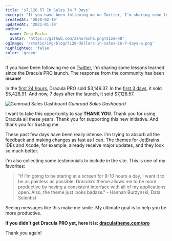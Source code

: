 ```yaml
---
title: '$7,128.57 In Sales In 7 Days'
excerpt: "If you have been following me on Twitter, I'm sharing some lessons learned since the Dracula PRO launch. The response from the community has been insane!"
createdAt: '2020-02-19'
updatedAt: '2021-01-30'
author:
  name: Zeno Rocha
  avatar: 'https://github.com/zenorocha.png?size=48'
ogImage: '/static/img/blog/7128-dollars-in-sales-in-7-days-a.png'
highlighted: 'false'
color: 'green'
---
```


If you have been following me on [Twitter](https://twitter.com/zenorocha), I'm sharing some lessons learned since the Dracula PRO launch. The response from the community has been **insane**!

In the [first 24 hours](https://twitter.com/zenorocha/status/1227622330731335686), Dracula PRO sold $3,149.37. In the [first 3 days](https://twitter.com/zenorocha/status/1228353130267475969), it sold $5,428.91. And now, 7 days after the launch, it sold $7,128.57.

![Gumroad Sales Dashboard](/static/img/blog/7128-dollars-in-sales-in-7-days-a.png)
_Gumroad Sales Dashboard_

I want to take this opportunity to say **THANK YOU**. Thank you for using Dracula all these years. Thank you for supporting this new initiative. And thank you for trusting me.

These past few days have been really intense. I'm trying to absorb all the feedback and making changes as fast as I can. The themes for JetBrains IDEs and Xcode, for example, already receive major updates, and they look so much better.

I'm also collecting some testimonials to include in the site. This is one of my favorites:

> "If I’m going to be staring at a screen for 8-10 hours a day, I want it to be as painless as possible. Dracula’s theme allows me to be more productive by having a consistent interface with all of my applications open. Also, the theme just looks badass." - Hannah Burzynski, Data Scientist

Seeing messages like this make me smile. My ultimate goal is to help you be more productive.

**If you didn't get Dracula PRO yet, here it is: [draculatheme.com/pro](/pro)**

Thank you again!
